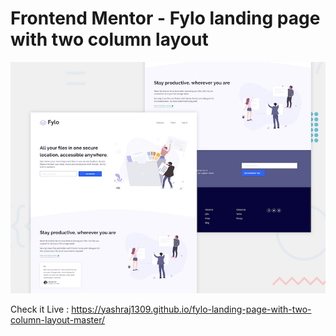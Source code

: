 # Frontend Mentor - Fylo landing page with two column layout

![Design preview for the Fylo landing page with two column layout challenge](./design/desktop-preview.jpg)

Check it Live : https://yashraj1309.github.io/fylo-landing-page-with-two-column-layout-master/
